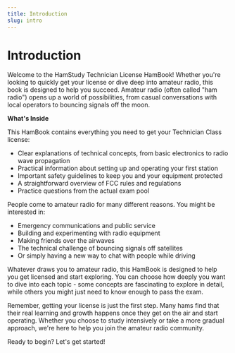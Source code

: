 ```yaml
---
title: Introduction
slug: intro
---
```


# Introduction

Welcome to the HamStudy Technician License HamBook! Whether you're looking to quickly get your license or dive deep into amateur radio, this book is designed to help you succeed. Amateur radio (often called "ham radio") opens up a world of possibilities, from casual conversations with local operators to bouncing signals off the moon.

**What's Inside**

This HamBook contains everything you need to get your Technician Class license:

- Clear explanations of technical concepts, from basic electronics to radio wave propagation
- Practical information about setting up and operating your first station
- Important safety guidelines to keep you and your equipment protected
- A straightforward overview of FCC rules and regulations
- Practice questions from the actual exam pool

People come to amateur radio for many different reasons. You might be interested in:
- Emergency communications and public service
- Building and experimenting with radio equipment
- Making friends over the airwaves
- The technical challenge of bouncing signals off satellites
- Or simply having a new way to chat with people while driving

Whatever draws you to amateur radio, this HamBook is designed to help you get licensed and start exploring. You can choose how deeply you want to dive into each topic - some concepts are fascinating to explore in detail, while others you might just need to know enough to pass the exam.

Remember, getting your license is just the first step. Many hams find that their real learning and growth happens once they get on the air and start operating. Whether you choose to study intensively or take a more gradual approach, we're here to help you join the amateur radio community.

Ready to begin? Let's get started!